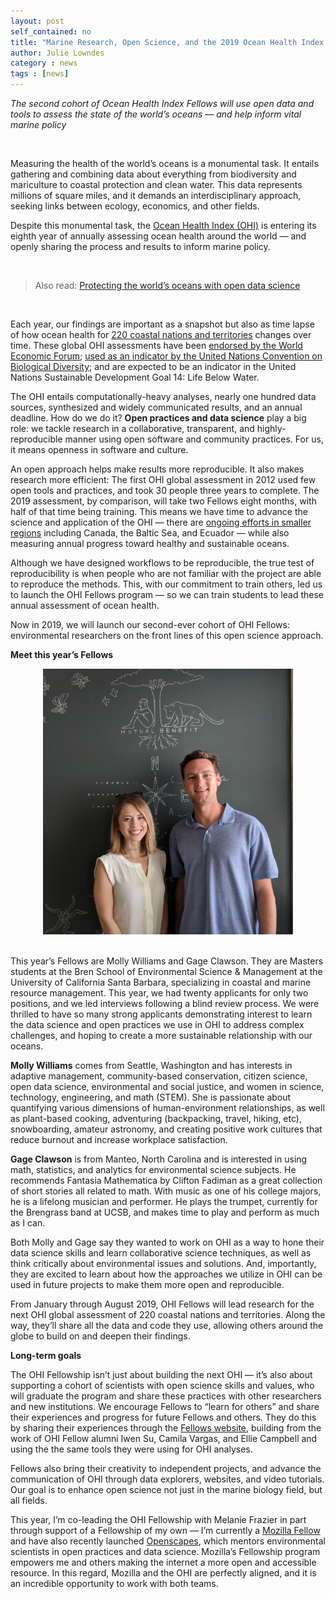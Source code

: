 ```yaml
---
layout: post
self_contained: no
title: "Marine Research, Open Science, and the 2019 Ocean Health Index Fellows"
author: Julie Lowndes
category : news 
tags : [news]
---
```


*The second cohort of Ocean Health Index Fellows will use open data and tools to assess the state of the world’s oceans — and help inform vital marine policy*


<br>

Measuring the health of the world’s oceans is a monumental task. It entails gathering and combining data about everything from biodiversity and mariculture to coastal protection and clean water. This data represents millions of square miles, and it demands an interdisciplinary approach, seeking links between ecology, economics, and other fields.

Despite this monumental task, the [Ocean Health Index (OHI)](http://ohi-science.org/ohi-global) is entering its eighth year of annually assessing ocean health around the world — and openly sharing the process and results to inform marine policy. 

<br> 

> Also read: [Protecting the world’s oceans with open data science](https://opensource.com/article/18/12/protecting-world-oceans?sc_cid=70160000001273HAAQ) 

<br>

Each year, our findings are important as a snapshot but also as time lapse of how ocean health for [220 coastal nations and territories](http://ohi-science.org/ohi-global/scores.html) changes over time. These global OHI assessments have been [endorsed by the World Economic Forum](http://www.oceanhealthindex.org/news/World_Economic_Forum_Endorses_Ocean_Health_Index); [used as an indicator by the United Nations Convention on Biological Diversity](https://www.bipindicators.net/indicators/ocean-health-index); and are expected to be an indicator in the United Nations Sustainable Development Goal 14: Life Below Water. 

The OHI entails computationally-heavy analyses, nearly one hundred data sources, synthesized and widely communicated results, and an annual deadline. How do we do it? **Open practices and data science** play a big role: we tackle research in a collaborative, transparent, and highly-reproducible manner using open software and community practices. For us, it means openness in software and culture.

An open approach helps make results more reproducible. It also makes research more efficient: The first OHI global assessment in 2012 used few open tools and practices, and took 30 people three years to complete. The 2019 assessment, by comparison, will take two Fellows eight months, with half of that time being training. This means we have time to advance the science and application of the OHI — there are [ongoing efforts in smaller regions](http://ohi-science.org/projects/ohi-assessments/) including Canada, the Baltic Sea, and Ecuador — while also measuring annual progress toward healthy and sustainable oceans. 

Although we have designed workflows to be reproducible, the true test of reproducibility is when people who are not familiar with the project are able to reproduce the methods. This, with our commitment to train others, led us to launch the OHI Fellows program — so we can train students to lead these annual assessment of ocean health.

Now in 2019, we will launch our second-ever cohort of OHI Fellows: environmental researchers on the front lines of this open science approach. 

**Meet this year’s Fellows** 

<center>
    <img src="../assets/blog_images/fellows2019.jpg" width="400px">
</center>

<br>

This year’s Fellows are Molly Williams and Gage Clawson. They are Masters students at the Bren School of Environmental Science & Management at the University of California Santa Barbara, specializing in coastal and marine resource management. This year, we had twenty applicants for only two positions, and we led interviews following a blind review process. We were thrilled to have so many strong applicants demonstrating interest to learn the data science and open practices we use in OHI to address complex challenges, and hoping to create a more sustainable relationship with our oceans.

**Molly Williams** comes from Seattle, Washington and has interests in adaptive management, community-based conservation, citizen science, open data science, environmental and social justice, and women in science, technology, engineering, and math (STEM). She is passionate about quantifying various dimensions of human-environment relationships, as well as plant-based cooking, adventuring (backpacking, travel, hiking, etc), snowboarding, amateur astronomy, and creating positive work cultures that reduce burnout and increase workplace satisfaction. 

**Gage Clawson** is from Manteo, North Carolina and is interested in using math, statistics, and analytics for environmental science subjects. He recommends Fantasia Mathematica by Clifton Fadiman as a great collection of short stories all related to math. With music as one of his college majors, he is a lifelong musician and performer. He plays the trumpet, currently for the Brengrass band at UCSB, and makes time to play and perform as much as I can. 

Both Molly and Gage say they wanted to work on OHI as a way to hone their data science skills and learn collaborative science techniques, as well as think critically about environmental issues and solutions. And, importantly, they are excited to learn about how the approaches we utilize in OHI can be used in future projects to make them more open and reproducible. 

From January through August 2019, OHI Fellows will lead research for the next OHI global assessment of 220 coastal nations and territories. Along the way, they’ll share all the data and code they use, allowing others around the globe to build on and deepen their findings. 


**Long-term goals**  
  
The OHI Fellowship isn’t just about building the next OHI — it’s also about supporting a cohort of scientists with open science skills and values, who will graduate the program and share these practices with other researchers and new institutions. We encourage Fellows to “learn for others” and share their experiences and progress for future Fellows and others. They do this by sharing their experiences through the [Fellows website](http://ohi-science.org/globalfellows/), building from the work of OHI Fellow alumni Iwen Su, Camila Vargas, and Ellie Campbell and using the the same tools they were using for OHI analyses. 

Fellows also bring their creativity to independent projects, and advance the communication of OHI through data explorers, websites, and video tutorials. Our goal is to enhance open science not just in the marine biology field, but all fields. 

This year, I’m co-leading the OHI Fellowship with Melanie Frazier in part through support of a Fellowship of my own — I’m currently a [Mozilla Fellow](https://blog.mozilla.org/blog/2018/08/21/mozilla-announces-25-new-fellows-in-openness-science-and-tech-policy/) and have also recently launched [Openscapes](https://medium.com/read-write-participate/introducing-openscapes-2cf8ed3b69d2), which mentors environmental scientists in open practices and data science. Mozilla’s Fellowship program empowers me and others making the internet a more open and accessible resource. In this regard, Mozilla and the OHI are perfectly aligned, and it is an incredible opportunity to work with both teams. 


